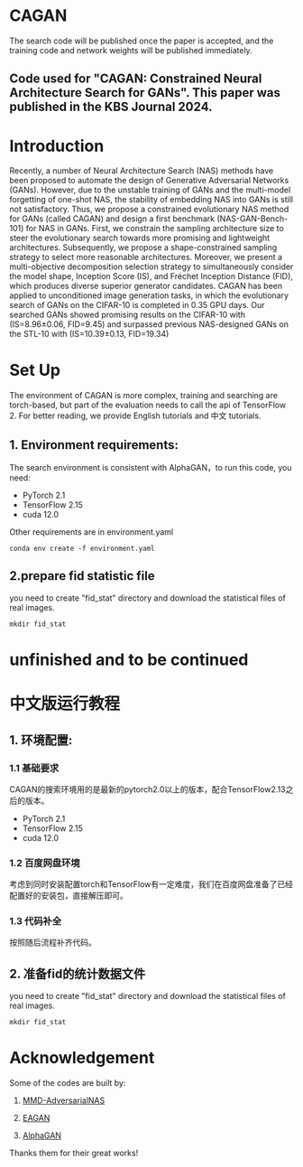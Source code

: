# CAGAN

The search code will be published once the paper is accepted, and the training code and network weights will be published immediately.
## Code used for "CAGAN: Constrained Neural Architecture Search for GANs". This paper was published in the KBS Journal 2024. 

# Introduction
Recently, a number of Neural Architecture Search (NAS) methods have been proposed to automate the design of Generative Adversarial Networks (GANs). However, due to the unstable training of GANs and the multi-model forgetting of one-shot NAS, the stability of embedding NAS into GANs is still not satisfactory. Thus, we propose a constrained evolutionary NAS method for GANs (called CAGAN) and design a first benchmark (NAS-GAN-Bench-101) for NAS in GANs. First, we constrain the sampling architecture size to steer the evolutionary search towards more promising and lightweight architectures. Subsequently, we propose a shape-constrained sampling strategy to select more reasonable architectures. Moreover, we present a multi-objective decomposition selection strategy to simultaneously consider the model shape, Inception Score (IS), and Fréchet Inception Distance (FID), which produces diverse superior generator candidates. CAGAN has been applied to unconditioned image generation tasks, in which the evolutionary search of GANs on the CIFAR-10 is completed in 0.35 GPU days. Our searched GANs showed promising results on the CIFAR-10 with (IS=8.96±0.06, FID=9.45) and surpassed previous NAS-designed GANs on the STL-10 with (IS=10.39±0.13, FID=19.34)

# Set Up 
The environment of CAGAN is more complex, training and searching are torch-based, but part of the evaluation needs to call the api of TensorFlow 2. For better reading, we provide English tutorials and 中文 tutorials.
## 1. Environment requirements:
The search environment is consistent with AlphaGAN，to run this code, you need:  
- PyTorch 2.1  
- TensorFlow 2.15 
- cuda 12.0  

Other requirements are in environment.yaml 

<!-- install code  -->
<pre><code>conda env create -f environment.yaml
</code></pre>

## 2.prepare fid statistic file
you need to create "fid_stat" directory and download the statistical files of real images.
<pre><code>mkdir fid_stat
</code></pre>


# unfinished and to be continued

# 中文版运行教程 
## 1. 环境配置:
### 1.1 基础要求
CAGAN的搜索环境用的是最新的pytorch2.0以上的版本，配合TensorFlow2.13之后的版本。
- PyTorch 2.1  
- TensorFlow 2.15 
- cuda 12.0  

### 1.2 百度网盘环境
考虑到同时安装配置torch和TensorFlow有一定难度，我们在百度网盘准备了已经配置好的安装包，直接解压即可。

### 1.3 代码补全
按照随后流程补齐代码。


## 2. 准备fid的统计数据文件
you need to create "fid_stat" directory and download the statistical files of real images.
<pre><code>mkdir fid_stat
</code></pre>


# Acknowledgement
Some of the codes are built by:

1. [MMD-AdversarialNAS](https://ieeexplore.ieee.org/document/10446488)

2. [EAGAN](https://github.com/marsggbo/EAGAN)

3. [AlphaGAN](https://github.com/yuesongtian/AlphaGAN)

Thanks them for their great works!
